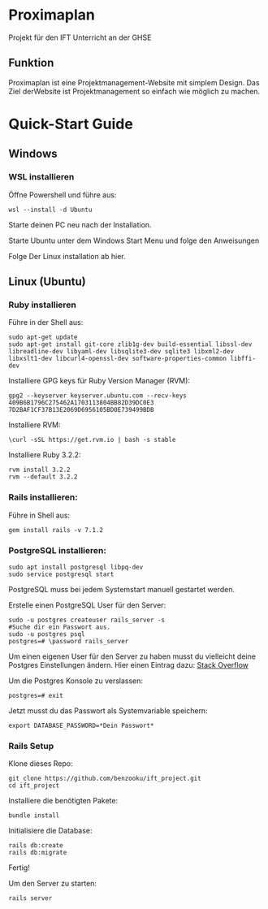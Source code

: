 # Proximaplan
Projekt für den IFT Unterricht an der GHSE

## Funktion
Proximaplan ist eine Projektmanagement-Website mit simplem Design.
Das Ziel derWebsite ist Projektmanagement so einfach wie möglich zu machen.

# Quick-Start Guide

## Windows

### WSL installieren

Öffne Powershell und führe aus:
```shell
wsl --install -d Ubuntu
```

Starte deinen PC neu nach der Installation.

Starte Ubuntu unter dem Windows Start Menu und folge den Anweisungen

Folge Der Linux installation ab hier.

## Linux (Ubuntu)

### Ruby installieren

Führe in der Shell aus:
```shell
sudo apt-get update
sudo apt-get install git-core zlib1g-dev build-essential libssl-dev libreadline-dev libyaml-dev libsqlite3-dev sqlite3 libxml2-dev libxslt1-dev libcurl4-openssl-dev software-properties-common libffi-dev
```
Installiere GPG keys für Ruby Version Manager (RVM):
```shell
gpg2 --keyserver keyserver.ubuntu.com --recv-keys 409B6B1796C275462A1703113804BB82D39DC0E3 7D2BAF1CF37B13E2069D6956105BD0E739499BDB
```
Installiere RVM:
```shell
\curl -sSL https://get.rvm.io | bash -s stable
```
Installiere Ruby 3.2.2:
```shell
rvm install 3.2.2
rvm --default 3.2.2
```
### Rails installieren:
Führe in Shell aus:
```shell
gem install rails -v 7.1.2
```
### PostgreSQL installieren:
```shell
sudo apt install postgresql libpq-dev
sudo service postgresql start
```
PostgreSQL muss bei jedem Systemstart manuell gestartet werden.

Erstelle einen PostgreSQL User für den Server:
```shell
sudo -u postgres createuser rails_server -s
#Suche dir ein Passwort aus.
sudo -u postgres psql
postgres=# \password rails_server
```
Um einen eigenen User für den Server zu haben musst du vielleicht deine Postgres Einstellungen ändern.
Hier einen Eintrag dazu: [Stack Overflow](https://stackoverflow.com/questions/18664074/getting-error-peer-authentication-failed-for-user-postgres-when-trying-to-ge)

Um die Postgres Konsole zu verslassen:
```shell
postgres=# exit
```

Jetzt musst du das Passwort als Systemvariable speichern:
```shell
export DATABASE_PASSWORD=*Dein Passwort*
```
### Rails Setup
Klone dieses Repo:
```shell
git clone https://github.com/benzooku/ift_project.git
cd ift_project
```
Installiere die benötigten Pakete:
```shell
bundle install
```
Initialisiere die Database:
```shell
rails db:create
rails db:migrate
```
Fertig!

Um den Server zu starten:
```shell
rails server
```

